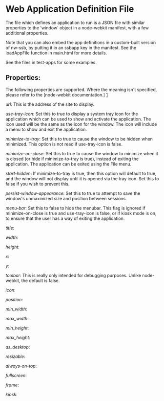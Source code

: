 
# Web Application Definition File 

The file which defines an application to run is a JSON file with similar
properties to the 'window' object in a node-webkit manifest, with a
few additional properties.

Note that you can also embed the app definitions in a custom-built version
of nw-ssb, by putting it in an ssbapp key in the manifest. See the
loadAppFile function in main.html for more details.

See the files in test-apps for some examples.

## Properties:

The following properties are supported. Where the meaning isn't specified,
please refer to the [node-webkit documentation.] [1]

[1]: <https://github.com/rogerwang/node-webkit/wiki/Manifest-format>

*url*: This is the address of the site to display.

*use-tray-icon*: Set this to true to display a system tray icon for the 
application which can be used to show and activate the application.
The icon used will be the same as the icon for the window. The icon
will include a menu to show and exit the application.

*minimize-to-tray*: Set this to true to cause the window to be hidden
when minimized. This option is not read if use-tray-icon is false.

*minimize-on-close*: Set this to true to cause the window to minimize
when it is closed (or hide if minimize-to-tray is true), instead of 
exiting the application. The application can be exited using the File 
menu.

*start-hidden*: If minimize-to-tray is true, then this option will default
to true, and the window will not display until it is opened via the
tray icon. Set this to false if you wish to prevent this.

*persist-window-appearance*: Set this to true to attempt to save
the window's unmaximized size and position between sessions.

*menu-bar*: Set this to false to hide the menubar. This flag is ignored
if minimize-on-close is true and use-tray-icon is false, or if kiosk 
mode is on, to ensure that the user has a way of exiting the application.

*title*:

*width*:

*height*:

*x*:

*y*:

*toolbar*: This is really only intended for debugging purposes. Unlike
node-webkit, the default is false.

*icon*:

*position*:

*min_width*:

*max_width*:

*min_height*:

*max_height*:

*as_desktop*:

*resizable*:

*always-on-top*:

*fullscreen*:

*frame*:

*kiosk*:


